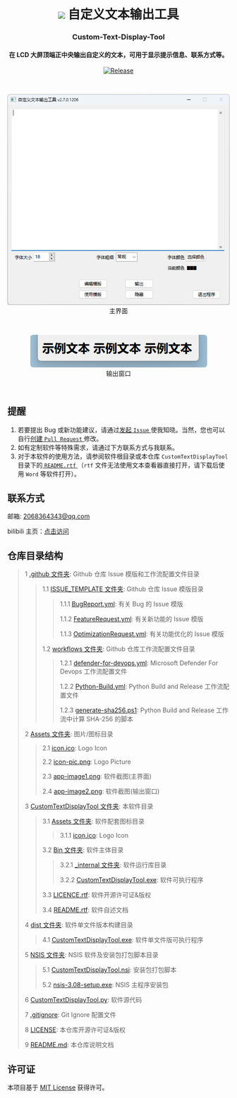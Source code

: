 <div align="center">

# <image src="Assets/icon-pic.png" height="45"/> 自定义文本输出工具

### Custom-Text-Display-Tool

#### 在 LCD 大屏顶端正中央输出自定义的文本，可用于显示提示信息、联系方式等。

[![Release](https://img.shields.io/github/v/release/WilsonHuangDev/Custom-Text-Display-Tool?style=flat-round&color=%233fb950&label=Release)](https://github.com/WilsonHuangDev/Custom-Text-Display-Tool/releases/latest)

<br>

![软件截图 主界面](Assets/app-image1.png)
<br>
主界面

<br>

![软件截图 输出窗口](Assets/app-image2.png)
<br>
输出窗口

</div>

<br>

## 提醒

1. 若要提出 Bug 或新功能建议，请通过[发起 `Issue` ](https://github.com/WilsonHuangDev/Custom-Text-Display-Tool/issues/new)使我知晓。当然，您也可以自行[创建 `Pull Request` ](https://github.com/WilsonHuangDev/Custom-Text-Display-Tool/pulls)修改。
2. 如有定制软件等特殊需求，请通过下方联系方式与我联系。
3. 对于本软件的使用方法，请参阅软件根目录或本仓库 `CustomTextDisplayTool` 目录下的[ `README.rtf` ](CustomTextDisplayTool/README.rtf)（`rtf` 文件无法使用文本查看器直接打开，请下载后使用 `Word` 等软件打开）。

## 联系方式

邮箱: 2068364343@qq.com

bilibili 主页：[点击访问](https://space.bilibili.com/1056060818)

## 仓库目录结构

> 1 [.github 文件夹](.github): Github 仓库 Issue 模版和工作流配置文件目录
>
> > 1.1 [ISSUE_TEMPLATE 文件夹](.github/ISSUE_TEMPLATE): Github 仓库 Issue 模版目录
> >
> > > 1.1.1 [BugReport.yml](.github/ISSUE_TEMPLATE/BugReport.yml): 有关 Bug 的 Issue 模版
> > > 
> > > 1.1.2 [FeatureRequest.yml](.github/ISSUE_TEMPLATE/FeatureRequest.yml): 有关新功能的 Issue 模版
> > > 
> > > 1.1.3 [OptimizationRequest.yml](.github/ISSUE_TEMPLATE/OptimizationRequest.yml): 有关功能优化的 Issue 模版
> > 
> > 1.2 [workflows 文件夹](.github/workflows): Github 仓库工作流配置文件目录
> > 
> > > 1.2.1 [defender-for-devops.yml](.github/workflows/defender-for-devops.yml): Microsoft Defender For Devops 工作流配置文件
> > >
> > > 1.2.2 [Python-Build.yml](.github/workflows/Python-Build.yml): Python Build and Release 工作流配置文件
> > >
> > > 1.2.3 [generate-sha256.ps1](.github/workflows/generate-sha256.ps1): Python Build and Release 工作流中计算 SHA-256 的脚本
>
> 2 [Assets 文件夹](Assets): 图片/图标目录
>
> > 2.1 [icon.ico](Assets/icon.ico): Logo Icon
> > 
> > 2.2 [icon-pic.png](Assets/icon-pic.png): Logo Picture
> >
> > 2.3 [app-image1.png](Assets/app-image1.png): 软件截图(主界面)
> >
> > 2.4 [app-image2.png](Assets/app-image2.png): 软件截图(输出窗口)
>
> 3 [CustomTextDisplayTool 文件夹](CustomTextDisplayTool): 本软件目录
>
> > 3.1 [Assets 文件夹](CustomTextDisplayTool/Assets): 软件配套图标目录
> >
> > > 3.1.1 [icon.ico](CustomTextDisplayTool/Assets/icon.ico): Logo Icon
> >
> > 3.2 [Bin 文件夹](CustomTextDisplayTool/Bin): 软件主体目录
> >
> > > 3.2.1 [_internal 文件夹](CustomTextDisplayTool/Bin/_internal): 软件运行库目录
> > >
> > > 3.2.2 [CustomTextDisplayTool.exe](CustomTextDisplayTool/Bin/CustomTextDisplayTool.exe): 软件可执行程序
> >
> > 3.3 [LICENCE.rtf](CustomTextDisplayTool/LICENCE.rtf): 软件开源许可证&版权
> >
> > 3.4 [README.rtf](CustomTextDisplayTool/README.rtf): 软件自述文档
>
> 4 [dist 文件夹](dist): 软件单文件版本构建目录
>
> > 4.1 [CustomTextDisplayTool.exe](dist/CustomTextDisplayTool.exe): 软件单文件版可执行程序
>
> 5 [NSIS 文件夹](NSIS): NSIS 软件及安装包打包脚本目录
> 
> > 5.1 [CustomTextDisplayTool.nsi](NSIS/CustomTextDisplayTool.nsi): 安装包打包脚本
> >
> > 5.2 [nsis-3.08-setup.exe](NSIS/nsis-3.08-setup.exe): NSIS 主程序安装包
> 
> 6 [CustomTextDisplayTool.py](CustomTextDisplayTool.py): 软件源代码
> 
> 7 [.gitignore](.gitignore): Git Ignore 配置文件
>
> 8 [LICENSE](LICENSE): 本仓库开源许可证&版权
>
> 9 [README.md](README.md): 本仓库说明文档

## 许可证

本项目基于 [MIT License](LICENSE) 获得许可。
